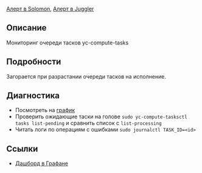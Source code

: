 [Алерт в Solomon](https://solomon.yandex-team.ru/admin/projects/yandexcloud/alerts?text=pending), [Алерт в Juggler](https://juggler.yandex-team.ru/aggregate_checks/?query=service%3Dcompute-pending-tasks)

## Описание
Мониторинг очереди тасков yc-compute-tasks

## Подробности
Загорается при разрастании очереди тасков на исполнение.

## Диагностика
- Посмотреть на [график](https://grafana.yandex-team.ru/d/VdSkkchZk/cloud-compute-tasks?viewPanel=12&orgId=1)
- Проверить ожидающие таски на голове `sudo yc-compute-tasksctl tasks list-pending` и сравнить список с `list-processing`
- Читать логи по операциям с ошибками `sudo journalctl TASK_ID=<id>`

## Ссылки
- [Дашборд в Графане](https://grafana.yandex-team.ru/d/VdSkkchZk/cloud-compute-tasks?orgId=1)